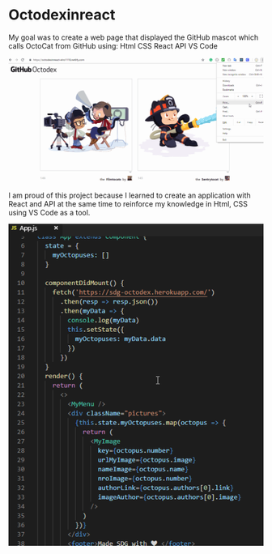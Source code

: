 # Octodexinreact

My goal was to create a web page that displayed the GitHub mascot which calls OctoCat from GitHub using:
Html
CSS
React
API
VS Code

<img src="./src/components/images/OctoDexInReact.gif"></img>

I am proud of this project because I learned to create an application with React and API at the same time to reinforce my knowledge in Html, CSS using VS Code as a tool.

<img src="./src/components/images/CodeOctoDexInReact.gif"></img>
